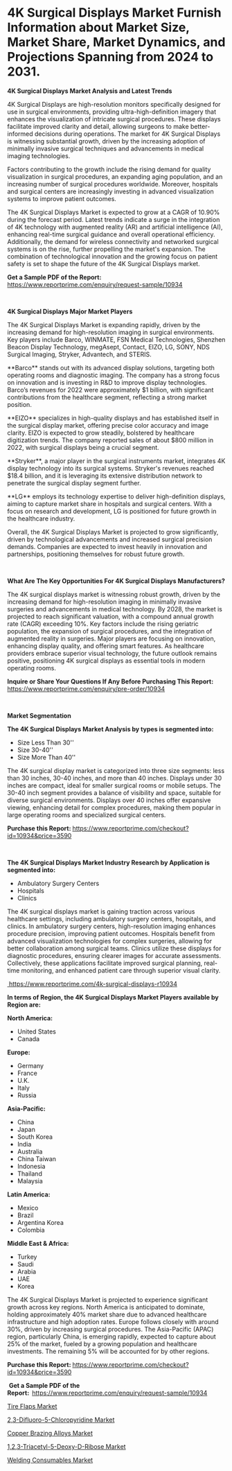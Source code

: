 <p><h1>4K Surgical Displays Market Furnish Information about Market Size, Market Share, Market Dynamics, and Projections Spanning from 2024 to 2031.</h1></p><p><strong>4K Surgical Displays Market Analysis and Latest Trends</strong></p>
<p><p>4K Surgical Displays are high-resolution monitors specifically designed for use in surgical environments, providing ultra-high-definition imagery that enhances the visualization of intricate surgical procedures. These displays facilitate improved clarity and detail, allowing surgeons to make better-informed decisions during operations. The market for 4K Surgical Displays is witnessing substantial growth, driven by the increasing adoption of minimally invasive surgical techniques and advancements in medical imaging technologies.</p><p>Factors contributing to the growth include the rising demand for quality visualization in surgical procedures, an expanding aging population, and an increasing number of surgical procedures worldwide. Moreover, hospitals and surgical centers are increasingly investing in advanced visualization systems to improve patient outcomes.</p><p>The 4K Surgical Displays Market is expected to grow at a CAGR of 10.90% during the forecast period. Latest trends indicate a surge in the integration of 4K technology with augmented reality (AR) and artificial intelligence (AI), enhancing real-time surgical guidance and overall operational efficiency. Additionally, the demand for wireless connectivity and networked surgical systems is on the rise, further propelling the market's expansion. The combination of technological innovation and the growing focus on patient safety is set to shape the future of the 4K Surgical Displays market.</p></p>
<p><strong>Get a Sample PDF of the Report:&nbsp;</strong> <a href="https://www.reportprime.com/enquiry/request-sample/10934">https://www.reportprime.com/enquiry/request-sample/10934</a></p>
<p>&nbsp;</p>
<p><strong>4K Surgical Displays Major Market Players</strong></p>
<p><p>The 4K Surgical Displays Market is expanding rapidly, driven by the increasing demand for high-resolution imaging in surgical environments. Key players include Barco, WINMATE, FSN Medical Technologies, Shenzhen Beacon Display Technology, megAsept, Contact, EIZO, LG, SONY, NDS Surgical Imaging, Stryker, Advantech, and STERIS. </p><p>**Barco** stands out with its advanced display solutions, targeting both operating rooms and diagnostic imaging. The company has a strong focus on innovation and is investing in R&D to improve display technologies. Barco’s revenues for 2022 were approximately $1 billion, with significant contributions from the healthcare segment, reflecting a strong market position.</p><p>**EIZO** specializes in high-quality displays and has established itself in the surgical display market, offering precise color accuracy and image clarity. EIZO is expected to grow steadily, bolstered by healthcare digitization trends. The company reported sales of about $800 million in 2022, with surgical displays being a crucial segment.</p><p>**Stryker**, a major player in the surgical instruments market, integrates 4K display technology into its surgical systems. Stryker's revenues reached $18.4 billion, and it is leveraging its extensive distribution network to penetrate the surgical display segment further.</p><p>**LG** employs its technology expertise to deliver high-definition displays, aiming to capture market share in hospitals and surgical centers. With a focus on research and development, LG is positioned for future growth in the healthcare industry.</p><p>Overall, the 4K Surgical Displays Market is projected to grow significantly, driven by technological advancements and increased surgical precision demands. Companies are expected to invest heavily in innovation and partnerships, positioning themselves for robust future growth.</p></p>
<p>&nbsp;</p>
<p><strong>What Are The Key Opportunities For 4K Surgical Displays Manufacturers?</strong></p>
<p><p>The 4K surgical displays market is witnessing robust growth, driven by the increasing demand for high-resolution imaging in minimally invasive surgeries and advancements in medical technology. By 2028, the market is projected to reach significant valuation, with a compound annual growth rate (CAGR) exceeding 10%. Key factors include the rising geriatric population, the expansion of surgical procedures, and the integration of augmented reality in surgeries. Major players are focusing on innovation, enhancing display quality, and offering smart features. As healthcare providers embrace superior visual technology, the future outlook remains positive, positioning 4K surgical displays as essential tools in modern operating rooms.</p></p>
<p><strong>Inquire or Share Your Questions If Any Before Purchasing This Report:</strong> <a href="https://www.reportprime.com/enquiry/pre-order/10934">https://www.reportprime.com/enquiry/pre-order/10934</a></p>
<p>&nbsp;</p>
<p><strong>Market Segmentation</strong></p>
<p><strong>The 4K Surgical Displays Market Analysis by types is segmented into:</strong></p>
<p><ul><li>Size Less Than 30''</li><li>Size 30-40''</li><li>Size More Than 40''</li></ul></p>
<p><p>The 4K surgical display market is categorized into three size segments: less than 30 inches, 30-40 inches, and more than 40 inches. Displays under 30 inches are compact, ideal for smaller surgical rooms or mobile setups. The 30-40 inch segment provides a balance of visibility and space, suitable for diverse surgical environments. Displays over 40 inches offer expansive viewing, enhancing detail for complex procedures, making them popular in large operating rooms and specialized surgical centers.</p></p>
<p><strong>Purchase this Report:&nbsp;</strong><a href="https://www.reportprime.com/checkout?id=10934&price=3590">https://www.reportprime.com/checkout?id=10934&price=3590</a></p>
<p>&nbsp;</p>
<p><strong>The 4K Surgical Displays Market Industry Research by Application is segmented into:</strong></p>
<p><ul><li>Ambulatory Surgery Centers</li><li>Hospitals</li><li>Clinics</li></ul></p>
<p><p>The 4K surgical displays market is gaining traction across various healthcare settings, including ambulatory surgery centers, hospitals, and clinics. In ambulatory surgery centers, high-resolution imaging enhances procedure precision, improving patient outcomes. Hospitals benefit from advanced visualization technologies for complex surgeries, allowing for better collaboration among surgical teams. Clinics utilize these displays for diagnostic procedures, ensuring clearer images for accurate assessments. Collectively, these applications facilitate improved surgical planning, real-time monitoring, and enhanced patient care through superior visual clarity.</p></p>
<p><a href="https://www.reportprime.com/4k-surgical-displays-r10934">&nbsp;https://www.reportprime.com/4k-surgical-displays-r10934</a></p>
<p><strong>In terms of Region, the 4K Surgical Displays Market Players available by Region are:</strong></p>
<p>
    <p> <strong> North America: </strong>
        <ul>
            <li>United States</li>
            <li>Canada</li>
        </ul>
        </p> 
    <p> <strong> Europe: </strong>
        <ul>
            <li>Germany</li>
            <li>France</li>
            <li>U.K.</li>
            <li>Italy</li>
            <li>Russia</li>
        </ul>
        </p> 
    <p> <strong> Asia-Pacific: </strong>
        <ul>
            <li>China</li>
            <li>Japan</li>
            <li>South Korea</li>
            <li>India</li>
            <li>Australia</li>
            <li>China Taiwan</li>
            <li>Indonesia</li>
            <li>Thailand</li>
            <li>Malaysia</li>
        </ul>
        </p> 
    <p> <strong> Latin America: </strong>
        <ul>
            <li>Mexico</li>
            <li>Brazil</li>
            <li>Argentina Korea</li>
            <li>Colombia</li>
        </ul>
        </p> 
    <p> <strong> Middle East & Africa: </strong>
        <ul>
            <li>Turkey</li>
            <li>Saudi</li>
            <li>Arabia</li>
            <li>UAE</li>
            <li>Korea</li>
        </ul>
    </p>
    </p>
<p><p>The 4K Surgical Displays Market is projected to experience significant growth across key regions. North America is anticipated to dominate, holding approximately 40% market share due to advanced healthcare infrastructure and high adoption rates. Europe follows closely with around 30%, driven by increasing surgical procedures. The Asia-Pacific (APAC) region, particularly China, is emerging rapidly, expected to capture about 25% of the market, fueled by a growing population and healthcare investments. The remaining 5% will be accounted for by other regions.</p></p>
<p><strong>Purchase this Report: </strong><a href="https://www.reportprime.com/checkout?id=10934&price=3590">https://www.reportprime.com/checkout?id=10934&price=3590</a></p>
<p>&nbsp;<strong>Get a Sample PDF of the Report:&nbsp;&nbsp;</strong><a href="https://www.reportprime.com/enquiry/request-sample/10934">https://www.reportprime.com/enquiry/request-sample/10934</a></p>
<p><strong></strong></p>
<p><p><a href="https://issuu.com/reportprime-2/docs/tire-flaps-market-size-2030.pptx_98ca7a63d512cb">Tire Flaps Market</a></p><p><a href="https://medium.com/@jeancoleman732/the-2-3-difluoro-5-chloropyridine-market-has-witnessed-significant-growth-in-recent-years-and-c76aa6cb546c">2,3-Difluoro-5-Chloropyridine Market</a></p><p><a href="https://www.linkedin.com/pulse/copper-brazing-alloys-market-size-growing-cagr-7-report-vlfqe?trackingId=Bicp0UxcR7GztYSGLc3NKg%3D%3D">Copper Brazing Alloys Market</a></p><p><a href="https://medium.com/@haangelat16/the-global-1-2-3-triacetyl-5-deoxy-d-ribose-market-is-a-dynamic-and-growing-industry-8ccfa77ce28b">1,2,3-Triacetyl-5-Deoxy-D-Ribose Market</a></p><p><a href="https://www.linkedin.com/pulse/welding-consumables-industry-analysis-report-its-market-size-pzewe?trackingId=UlXHzmc5TPSuouxXXSRyfw%3D%3D">Welding Consumables Market</a></p></p>